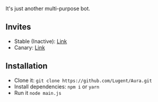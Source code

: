 It's just another multi-purpose bot.

## Invites
- Stable (Inactive): [Link](https://discord.com/api/oauth2/authorize?client_id=610988333618823188&permissions=8&scope=bot%20applications.commands)
- Canary: [Link](https://discord.com/api/oauth2/authorize?client_id=836360465180917765&permissions=8&scope=bot%20applications.commands)

## Installation
- Clone it: `git clone https://github.com/Lugent/Aura.git`
- Install dependencies: `npm i` or `yarn`
- Run it `node main.js`
